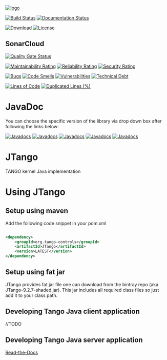 [![logo](http://www.tango-controls.org/static/tango/img/logo_tangocontrols.png)](http://www.tango-controls.org)



[![Build Status](https://travis-ci.org/tango-controls/JTango.svg?branch=jtango-9-lts)](https://travis-ci.org/tango-controls/JTango)
[![Documentation Status](https://readthedocs.org/projects/jtango/badge/?version=jtango-9-lts)](http://jtango.readthedocs.io/en/jtango-9-lts/?badge=jtango-9-lts)

[![Download](https://api.bintray.com/packages/tango-controls/generic/JTango-9-LTS/images/download.svg) ](https://bintray.com/tango-controls/generic/JTango-9-LTS/_latestVersion)
[![License](https://img.shields.io/badge/license-LGPL--3.0-blue.svg)](https://github.com/tango-controls/JTango/blob/jtango-9-lts/LICENSE)

## SonarCloud

[![Quality Gate Status](https://sonarcloud.io/api/project_badges/measure?project=org.tango-controls%3AJTango-root&metric=alert_status)](https://sonarcloud.io/dashboard?id=org.tango-controls%3AJTango-root)

[![Maintainability Rating](https://sonarcloud.io/api/project_badges/measure?project=org.tango-controls%3AJTango-root&metric=sqale_rating)](https://sonarcloud.io/dashboard?id=org.tango-controls%3AJTango-root)
[![Reliability Rating](https://sonarcloud.io/api/project_badges/measure?project=org.tango-controls%3AJTango-root&metric=reliability_rating)](https://sonarcloud.io/dashboard?id=org.tango-controls%3AJTango-root)
[![Security Rating](https://sonarcloud.io/api/project_badges/measure?project=org.tango-controls%3AJTango-root&metric=security_rating)](https://sonarcloud.io/dashboard?id=org.tango-controls%3AJTango-root)

[![Bugs](https://sonarcloud.io/api/project_badges/measure?project=org.tango-controls%3AJTango-root&metric=bugs)](https://sonarcloud.io/dashboard?id=org.tango-controls%3AJTango-root)
[![Code Smells](https://sonarcloud.io/api/project_badges/measure?project=org.tango-controls%3AJTango-root&metric=code_smells)](https://sonarcloud.io/dashboard?id=org.tango-controls%3AJTango-root)
[![Vulnerabilities](https://sonarcloud.io/api/project_badges/measure?project=org.tango-controls%3AJTango-root&metric=vulnerabilities)](https://sonarcloud.io/dashboard?id=org.tango-controls%3AJTango-root)
[![Technical Debt](https://sonarcloud.io/api/project_badges/measure?project=org.tango-controls%3AJTango-root&metric=sqale_index)](https://sonarcloud.io/dashboard?id=org.tango-controls%3AJTango-root)


[![Lines of Code](https://sonarcloud.io/api/project_badges/measure?project=org.tango-controls%3AJTango-root&metric=ncloc)](https://sonarcloud.io/dashboard?id=org.tango-controls%3AJTango-root)
[![Duplicated Lines (%)](https://sonarcloud.io/api/project_badges/measure?project=org.tango-controls%3AJTango-root&metric=duplicated_lines_density)](https://sonarcloud.io/dashboard?id=org.tango-controls%3AJTango-root)

# JavaDoc

You can choose the specific version of the library via drop down box after following the links below:

[![Javadocs](http://javadoc.io/badge/org.tango-controls/JTangoServer.svg?color=yellowgreen&label=JTangoServer)](http://javadoc.io/doc/org.tango-controls/JTangoServer)
[![Javadocs](http://javadoc.io/badge/org.tango-controls/JTangoClientLang.svg?label=JTangoClientLang&color=blue)](http://javadoc.io/doc/org.tango-controls/JTangoClientLang)
[![Javadocs](http://javadoc.io/badge/org.tango-controls/JTangoCommons.svg?color=yellow&label=JTangoCommons)](http://javadoc.io/doc/org.tango-controls/JTangoCommons)
[![Javadocs](http://javadoc.io/badge/org.tango-controls/TangORB.svg?color=orange&label=TangORB)](http://javadoc.io/doc/org.tango-controls/TangORB)
[![Javadocs](http://javadoc.io/badge/org.tango-controls/JavaTangoIDL.svg?color=lightgrey&label=JavaTangoIDL)](http://javadoc.io/doc/org.tango-controls/JavaTangoIDL)


# JTango

TANGO kernel Java implementation

# Using JTango

## Setup using maven

Add the following code snippet in your pom.xml


```xml

<dependency>
    <groupId>org.tango-controls</groupId>
    <artifactId>JTango</artifactId>
    <version>LATEST</version>
</dependency>

```

## Setup using fat jar

JTango provides fat jar file one can download from the bintray repo (aka JTango-9.2.7-shaded.jar). This jar includes all required class files so just add it to your class path.

## Developing Tango Java client application

//TODO

## Developing Tango Java server application

[Read-the-Docs](http://tango-controls.readthedocs.io/en/latest/java-server-guide/index.html)
